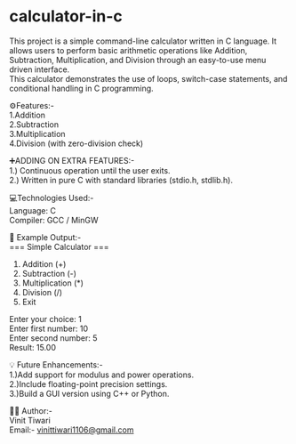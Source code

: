 # calculator-in-c

This project is a simple command-line calculator written in C language.
It allows users to perform basic arithmetic operations like Addition, Subtraction, Multiplication, and Division through an easy-to-use menu driven interface.
<br>
This calculator demonstrates the use of loops, switch-case statements, and conditional handling in C programming.
<br>

⚙️Features:-<br>
1.Addition<br>
2.Subtraction<br>
3.Multiplication<br>
4.Division (with zero-division check)<br>

 ➕ADDING ON EXTRA FEATURES:-<br>
1.) Continuous operation until the user exits.<br>
2.) Written in pure C with standard libraries (stdio.h, stdlib.h).<br>

💻Technologies Used:-<br>
Language: C<br>
Compiler: GCC / MinGW<br>



🧩 Example Output:-<br>
=== Simple Calculator ===
1. Addition (+)
2. Subtraction (-)
3. Multiplication (*)
4. Division (/)
5. Exit
   
Enter your choice: 1<br>
Enter first number: 10<br>
Enter second number: 5<br>
Result: 15.00<br>

💡 Future Enhancements:-<br>
1.)Add support for modulus and power operations.<br>
2.)Include floating-point precision settings.<br>
3.)Build a GUI version using C++ or Python.<br>



👨‍💻 Author:-<br>
Vinit Tiwari<br>
Email:- vinittiwari1106@gmail.com
